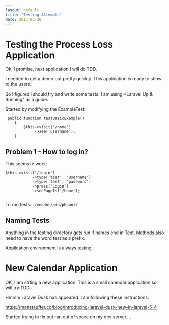 ```yaml
---
layout: default
title: "Testing-Attempts"
date: 2017-03-30
---
```


# Testing the Process Loss Application

Ok, I promise, next application I will do TDD. 

I needed to get a demo out pretty quickly. This application is ready to show to the users.  

So I figured I should try and write some tests. I am using *Laravel Up & Running" as a guide.

Started by modifying the ExampleTest:

```
 public function testBasicExample()
    {
        $this->visit('/home')
             ->see('username');
    }

```

## Problem 1 - How to log in?

This seems to work:

```
$this->visit('/login')
            ->type('test', 'username')
            ->type('test', 'password')
            ->press('Login')
            ->seePageIs('/home');


```


To run tests: ```./vendor/bin/phpunit```


## Naming Tests

Anything in the testing directory gets run if names end in Test.
Methods also need to have the word test as a prefix.

Application environment is always testing.




# New Calendar Application #

OK, I am strting a new application. This is a small calendar application so will try TDD.

Hmmm Laravel Dusk has appeared. I am following these instructions.

https://mattstauffer.co/blog/introducing-laravel-dusk-new-in-laravel-5-4


Started trying to fix but ran out of space on my dev server....





